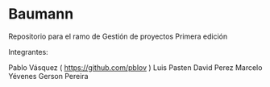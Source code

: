# Baumann
Repositorio para el ramo de Gestión de proyectos 
Primera edición


Integrantes: 


Pablo Vásquez  ( https://github.com/pblov )
Luis Pasten
David Perez
Marcelo Yévenes
Gerson Pereira

